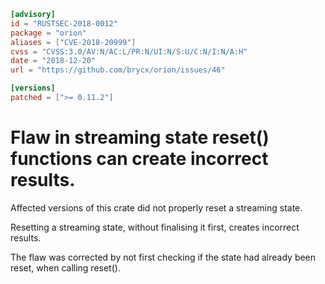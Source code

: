 ```toml
[advisory]
id = "RUSTSEC-2018-0012"
package = "orion"
aliases = ["CVE-2018-20999"]
cvss = "CVSS:3.0/AV:N/AC:L/PR:N/UI:N/S:U/C:N/I:N/A:H"
date = "2018-12-20"
url = "https://github.com/brycx/orion/issues/46"

[versions]
patched = [">= 0.11.2"]
```

# Flaw in streaming state reset() functions can create incorrect results.

Affected versions of this crate did not properly reset a streaming state.

Resetting a streaming state, without finalising it first, creates incorrect results.
 
The flaw was corrected by not first checking if the state had already been reset, when calling reset().

